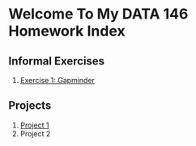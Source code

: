 # Welcome To My DATA 146 Homework Index

## Informal Exercises

1. [Exercise 1: Gapminder](exercise1.md)

## Projects

1. [Project 1](project1.md)
2. Project 2
